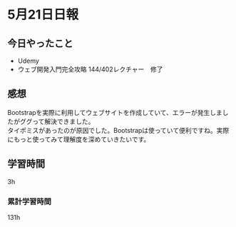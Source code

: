 #  5月21日日報

##  今日やったこと
* Udemy
* ウェブ開発入門完全攻略
144/402レクチャー　修了

##  感想
Bootstrapを実際に利用してウェブサイトを作成していて、エラーが発生しましたがググって解決できました。
<br>
タイポミスがあったのが原因でした。Bootstrapは使っていて便利ですね。実際にもっと使ってみて理解度を深めていきたいです。

##  学習時間
3h

###  累計学習時間
131h
